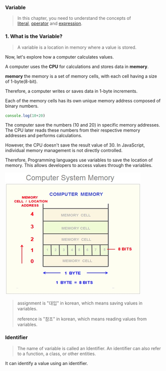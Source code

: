 ### Variable

> In this chapter, you need to understand the concepts of  
> [literal](), [operator]() and [expression]().

### 1. What is the Variable?
> A variable is a location in memory where a value is stored.

Now, let's explore how a computer calculates values.

A computer uses the **CPU** for calculations and stores data in **memory**.

**memory**
the memory is a set of memory cells, with each cell having a size of 1-byte(8-bit).

Therefore, a computer writes or saves data in 1-byte increments. 

Each of the memory cells has its own unique memory address composed of binary numbers.

```javascript
console.log(10+20)
```
The computer save the numbers (10 and 20) in specific memory addresses. The CPU later reads these numbers from their respective memory addresses and performs calculations.

However, the CPU doesn't save the result value of 30. 
In JavaScript, individual memory management is not directly controlled.

Therefore, Programming languages use variables to save the location of memory. 
This allows developers to access values through the variables.

![img_1.png](../images/img_1.png)

> assignment is "대입" in korean, which means saving values in variables.
> 
> reference is "참조" in korean, which means reading values from variables.


### Identifier
> The name of variable is called an Identifier.
> An identifier can also refer to a function, a class, or other entities.

It can identify a value using an identifier.